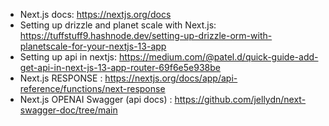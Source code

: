 - Next.js docs: https://nextjs.org/docs
- Setting up drizzle and planet scale with Next.js: https://tuffstuff9.hashnode.dev/setting-up-drizzle-orm-with-planetscale-for-your-nextjs-13-app
- Setting up api in nextjs: https://medium.com/@patel.d/quick-guide-add-get-api-in-next-js-13-app-router-69f6e5e938be
- Next.js RESPONSE : https://nextjs.org/docs/app/api-reference/functions/next-response
- Next.js OPENAI Swagger (api docs) : https://github.com/jellydn/next-swagger-doc/tree/main
